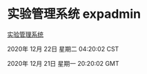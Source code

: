# 实验管理系统 expadmin
[实验管理系统](http://59.174.25.15:56808/expadmin-782313d2-e1b1-4ea7-932e-3a55e6a1a4d0/)

2020年 12月 22日 星期二 04:20:02 CST

2020年 12月 21日 星期一 20:20:02 GMT
